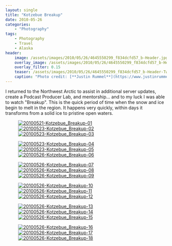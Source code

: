 ```yaml
---
layout: single
title: "Kotzebue Breakup"
date: 2010-05-26
categories:
    - "Photography"
tags:
    - Photography
    - Travel
    - Alaska
header:
    image: /assets/images/2010/05/26/4645550299_f834dcfd57_b-Header.jpg				# Twitter (use 'teaser')
    overlay_image: /assets/images/2010/05/26/4645550299_f834dcfd57_b-Header.jpg		# Article header at 2048x768
    overlay_filter: 0.15
    teaser: /assets/images/2010/05/26/4645550299_f834dcfd57_b-Header-Twitter.jpg 		# Shrink image to 575 width
    caption: "Photo credit: [**Justin Rummel**](https://www.justinrummel.com)"
---
```


I returned to the Northwest Arctic to assist in additional server updates, create a Podcast Producer Lab, and mentorship... and to my luck I was able to watch "Breakup". This is the quick period of time when the snow and ice begin to melt in the region. It happens very quickly, within days it transforms from a solid ice to pristine open waters.

<figure class="third">
<a href="https://www.flickr.com/photos/justinrummel/4646160414/"><img src="https://farm4.static.flickr.com/3394/4646160414_9d50dbf8cb_m.jpg" title="20100521-Kotzebue_Breakup-01" /></a>
<a href="https://www.flickr.com/photos/justinrummel/4645547057/"><img src="https://farm4.static.flickr.com/3273/4645547057_651e6af903_m.jpg" title="20100523-Kotzebue_Breakup-02" /></a>
<a href="https://www.flickr.com/photos/justinrummel/4645547565/"><img src="https://farm5.static.flickr.com/4065/4645547565_0457ab176a_m.jpg" title="20100523-Kotzebue_Breakup-03" /></a>
</figure>
<figure class="third">
<a href="https://www.flickr.com/photos/justinrummel/4645548081/"><img src="https://farm4.static.flickr.com/3333/4645548081_0bd4dc544f_m.jpg" title="20100523-Kotzebue_Breakup-04" /></a>
<a href="https://www.flickr.com/photos/justinrummel/4646162696/"><img src="https://farm4.static.flickr.com/3356/4646162696_f13b381765_m.jpg" title="20100523-Kotzebue_Breakup-05" /></a>
<a href="https://www.flickr.com/photos/justinrummel/4646163274/"><img src="https://farm5.static.flickr.com/4005/4646163274_da90011811_m.jpg" title="20100526-Kotzebue_Breakup-06" /></a>
</figure>
<figure class="third">
<a href="https://www.flickr.com/photos/justinrummel/4645549725/"><img src="https://farm5.static.flickr.com/4063/4645549725_c5a74bac96_m.jpg" title="20100526-Kotzebue_Breakup-07" /></a>
<a href="https://www.flickr.com/photos/justinrummel/4645550299/"><img src="https://farm5.static.flickr.com/4029/4645550299_f834dcfd57_m.jpg" title="20100526-Kotzebue_Breakup-08" /></a>
<a href="https://www.flickr.com/photos/justinrummel/4645550833/"><img src="https://farm5.static.flickr.com/4031/4645550833_0109c21413_m.jpg" title="20100526-Kotzebue_Breakup-09" /></a>
</figure>
<figure class="third">
<a href="https://www.flickr.com/photos/justinrummel/4646165576/"><img src="https://farm5.static.flickr.com/4007/4646165576_9266a1c032_m.jpg" title="20100526-Kotzebue_Breakup-10" /></a>
<a href="https://www.flickr.com/photos/justinrummel/4646166168/"><img src="https://farm4.static.flickr.com/3333/4646166168_f0eecffb41_m.jpg" title="20100526-Kotzebue_Breakup-11" /></a>
<a href="https://www.flickr.com/photos/justinrummel/4646166762/"><img src="https://farm4.static.flickr.com/3181/4646166762_786684803e_m.jpg" title="20100526-Kotzebue_Breakup-12" /></a>
</figure>
<figure class="third">
<a href="https://www.flickr.com/photos/justinrummel/4645553181/"><img src="https://farm5.static.flickr.com/4020/4645553181_4e44d59dcf_m.jpg" title="20100526-Kotzebue_Breakup-13" /></a>
<a href="https://www.flickr.com/photos/justinrummel/4645553809/"><img src="https://farm5.static.flickr.com/4014/4645553809_383bd0e6f8_m.jpg" title="20100526-Kotzebue_Breakup-14" /></a>
<a href="https://www.flickr.com/photos/justinrummel/4646168488/"><img src="https://farm5.static.flickr.com/4008/4646168488_6ddedf479f_m.jpg" title="20100526-Kotzebue_Breakup-15" /></a>
</figure>
<figure class="third">
<a href="https://www.flickr.com/photos/justinrummel/4645554879/"><img src="https://farm5.static.flickr.com/4052/4645554879_0d74c62d6b_m.jpg" title="20100526-Kotzebue_Breakup-16" /></a>
<a href="https://www.flickr.com/photos/justinrummel/4646169658/"><img src="https://farm5.static.flickr.com/4031/4646169658_2bc30b68d4_m.jpg" title="20100526-Kotzebue_Breakup-17" /></a>
<a href="https://www.flickr.com/photos/justinrummel/4645556061/"><img src="https://farm5.static.flickr.com/4002/4645556061_d3328a9dae_m.jpg" title="20100526-Kotzebue_Breakup-18" /></a>
</figure>